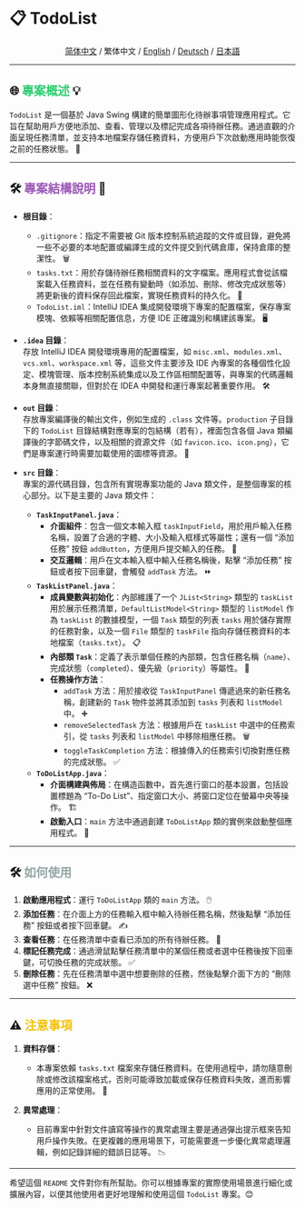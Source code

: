 # 📋 **TodoList**

<div align="center">  

[简体中文](README_CN.md) / 繁体中文 / [English](README.md) / [Deutsch](README_DE.md) / [日本語](README_JP.md)
</div>  

---

## 🌐 <span style="color: #2ecc71;">專案概述</span> 💡

`TodoList` 是一個基於 Java Swing 構建的簡單圖形化待辦事項管理應用程式。它旨在幫助用戶方便地添加、查看、管理以及標記完成各項待辦任務。通過直觀的介面呈現任務清單，並支持本地檔案存儲任務資料，方便用戶下次啟動應用時能恢復之前的任務狀態。 📅

---

## 🛠️ <span style="color: #9b59b6;">專案結構說明</span> 📂

- **根目錄**：
    - `.gitignore`：指定不需要被 Git 版本控制系統追蹤的文件或目錄，避免將一些不必要的本地配置或編譯生成的文件提交到代碼倉庫，保持倉庫的整潔性。 🗑️
    - `tasks.txt`：用於存儲待辦任務相關資料的文字檔案。應用程式會從該檔案載入任務資料，並在任務有變動時（如添加、刪除、修改完成狀態等）將更新後的資料保存回此檔案，實現任務資料的持久化。 📄
    - `TodoList.iml`：IntelliJ IDEA 集成開發環境下專案的配置檔案，保存專案模塊、依賴等相關配置信息，方便 IDE 正確識別和構建該專案。 🖥️

- **`.idea` 目錄**：  
  存放 IntelliJ IDEA 開發環境專用的配置檔案，如 `misc.xml`、`modules.xml`、`vcs.xml`、`workspace.xml` 等，這些文件主要涉及 IDE 內專案的各種個性化設定、模塊管理、版本控制系統集成以及工作區相關配置等，與專案的代碼邏輯本身無直接關聯，但對於在 IDEA 中開發和運行專案起著重要作用。 🛠️

- **`out` 目錄**：  
  存放專案編譯後的輸出文件，例如生成的 `.class` 文件等。`production` 子目錄下的 `TodoList` 目錄結構對應專案的包結構（若有），裡面包含各個 Java 類編譯後的字節碼文件，以及相關的資源文件（如 `favicon.ico`、`icon.png`），它們是專案運行時需要加載使用的圖標等資源。 🔧

- **`src` 目錄**：  
  專案的源代碼目錄，包含所有實現專案功能的 Java 類文件，是整個專案的核心部分。以下是主要的 Java 類文件：
    - **`TaskInputPanel.java`**：
        - **介面組件**：包含一個文本輸入框 `taskInputField`，用於用戶輸入任務名稱，設置了合適的字體、大小及輸入框樣式等屬性；還有一個 “添加任務” 按鈕 `addButton`，方便用戶提交輸入的任務。 📝
        - **交互邏輯**：用戶在文本輸入框中輸入任務名稱後，點擊 “添加任務” 按鈕或者按下回車鍵，會觸發 `addTask` 方法。 ⏩
    - **`TaskListPanel.java`**：
        - **成員變數與初始化**：內部維護了一个 `JList<String>` 類型的 `taskList` 用於展示任務清單，`DefaultListModel<String>` 類型的 `listModel` 作為 `taskList` 的數據模型，一個 `Task` 類型的列表 `tasks` 用於儲存實際的任務對象，以及一個 `File` 類型的 `taskFile` 指向存儲任務資料的本地檔案（`tasks.txt`）。 📋
        - **內部類 `Task`**：定義了表示單個任務的內部類，包含任務名稱（`name`）、完成狀態（`completed`）、優先級（`priority`）等屬性。 🎯
        - **任務操作方法**：
            - `addTask` 方法：用於接收從 `TaskInputPanel` 傳遞過來的新任務名稱，創建新的 `Task` 物件並將其添加到 `tasks` 列表和 `listModel` 中。 ➕
            - `removeSelectedTask` 方法：根據用戶在 `taskList` 中選中的任務索引，從 `tasks` 列表和 `listModel` 中移除相應任務。 🗑️
            - `toggleTaskCompletion` 方法：根據傳入的任務索引切換對應任務的完成狀態。 ✅
    - **`ToDoListApp.java`**：
        - **介面構建與佈局**：在構造函數中，首先進行窗口的基本設置，包括設置標題為 “To-Do List”、指定窗口大小、將窗口定位在螢幕中央等操作。 🏗️
        - **啟動入口**：`main` 方法中通過創建 `ToDoListApp` 類的實例來啟動整個應用程式。 🚀

---

## 🛠️ <span style="color: #95a5a6;">如何使用</span>

1. **啟動應用程式**：運行 `ToDoListApp` 類的 `main` 方法。 🖱️
2. **添加任務**：在介面上方的任務輸入框中輸入待辦任務名稱，然後點擊 “添加任務” 按鈕或者按下回車鍵。 ✍️
3. **查看任務**：在任務清單中查看已添加的所有待辦任務。 👀
4. **標記任務完成**：通過滑鼠點擊任務清單中的某個任務或者選中任務後按下回車鍵，可切換任務的完成狀態。 ✅
5. **刪除任務**：先在任務清單中選中想要刪除的任務，然後點擊介面下方的 “刪除選中任務” 按鈕。 ❌

---

## ⚠️ <span style="color: #f1c40f;">注意事項</span>

1. **資料存儲**：
    - 本專案依賴 `tasks.txt` 檔案來存儲任務資料。在使用過程中，請勿隨意刪除或修改該檔案格式，否則可能導致加載或保存任務資料失敗，進而影響應用的正常使用。 💾

2. **異常處理**：
    - 目前專案中針對文件讀寫等操作的異常處理主要是通過彈出提示框來告知用戶操作失敗。在更複雜的應用場景下，可能需要進一步優化異常處理邏輯，例如記錄詳細的錯誤日誌等。 📉

---

希望這個 `README` 文件對你有所幫助。你可以根據專案的實際使用場景進行細化或擴展內容，以便其他使用者更好地理解和使用這個 `TodoList` 專案。😊
